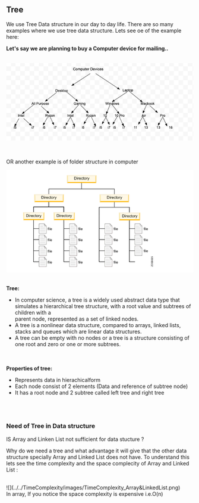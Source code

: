 <h2> Tree </h2>

We use Tree Data structure in our day to day life. There are so many examples where we use tree data structure.
Lets see oe of the example here: 

<b> Let's say we are planning to buy a Computer device for mailing.. </b>
<br><br>

![](images/real_world_tree_example.png)

<br>

OR another example is of folder structure in computer

![](images/real_world_tree_example_2.png)

<br> 
<b>Tree: </b>  

- In computer science, a tree is a widely used abstract data type that simulates a hierarchical tree structure, with a root value and subtrees of children with a   
  parent node, represented as a set of linked nodes.
- A tree is a nonlinear data structure, compared to arrays, linked lists, stacks and queues which are linear data structures. 
- A tree can be empty with no nodes or a tree is a structure consisting of one root and zero or one or more subtrees.

<br> <br>
<b>Properties of tree: </b>

- Represents data in hierachicalform 
- Each node consist of 2 elements (Data and reference of subtree node)
- It has a root node and 2 subtree called left tree and right tree



<br><br>
<h3>Need of Tree in Data structure</h3>

<p>IS Array and Linken List not sufficient for data stucture ?</p> 
<p> Why do we need a tree and what advantage it will give that the other data structure specially Array and Linked List does not have. To understand this lets see the time complexity and the space complecity of Array and Linked List : </p>
<br>
![](../../TimeComplexity/images/TimeComplexity_Array&LinkedList.png)

<br>
In array, If you notice the space complexity is expensive i.e.O(n)
